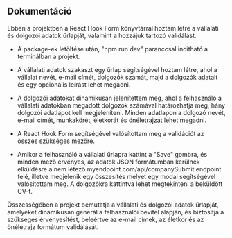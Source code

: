 ## Dokumentáció

Ebben a projektben a React Hook Form könyvtárral hoztam létre a vállalati és dolgozói adatok űrlapját, valamint a hozzájuk tartozó validálást.

- A package-ek letöltése után, "npm run dev" paranccsal indítható a terminálban a projekt. 

- A vállalati adatok szakaszt egy űrlap segítségével hoztam létre, ahol a vállalat nevét, e-mail címét, dolgozók számát, majd a dolgozók adatait és egy opcionális leírást lehet megadni.

- A dolgozói adatokat dinamikusan jelenítettem meg, ahol a felhasználó a vállalati adatokban megadott dolgozók számával határozhatja meg, hány dolgozói adatlapot kell megjeleníteni. Minden adatlapon a dolgozó nevét, e-mail címét, munkakörét, életkorát és önéletrajzát lehet megadni.

- A React Hook Form segítségével valósítottam meg a validációt az összes szükséges mezőre.

- Amikor a felhasználó a vállalati űrlapra kattint a "Save" gombra, és minden mező érvényes, az adatok JSON formátumban kerülnek elküldésre a nem létező myendpoint.com/api/companySubmit endpoint felé, illetve megjelenik egy összesítés melyet egy modal segítségével valósitottam meg. A dolgozókra kattintva lehet megtekinteni a beküldött CV-t.

Összességében a projekt bemutatja a vállalati és dolgozói adatok űrlapját, amelyeket dinamikusan generál a felhasználói bevitel alapján, és biztosítja a szükséges érvényesítést, beleértve az e-mail címek, az életkor és az önéletrajz formátum validálását.

